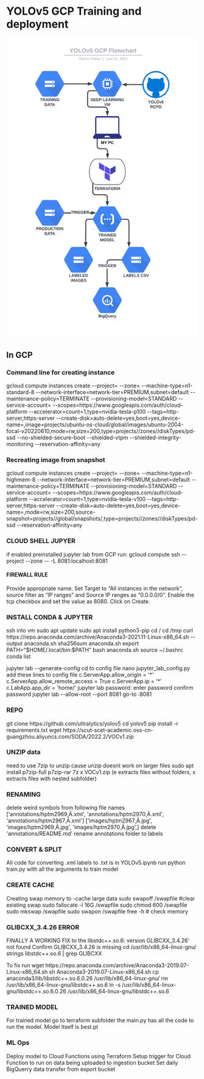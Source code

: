# YOLOv5 GCP Training and deployment

   
<p>
   
   <img width="850" src="https://github.com/RamonMartin1/const_yolov5/blob/ab0309651d66d88ad636f225f5b5dc61a877c932/YOLOv5%20GCP%20Flowchart.png"></a>
</p>

## In GCP

### Command line for creating instance
<p> gcloud compute instances create <VM_NAME> --project=<PROJECT_NAME> --zone=<ZONE> --machine-type=n1-standard-8 --network-interface=network-tier=PREMIUM,subnet=default --maintenance-policy=TERMINATE --provisioning-model=STANDARD --service-account=<SERVICE-ACC> --scopes=https://www.googleapis.com/auth/cloud-platform --accelerator=count=1,type=nvidia-tesla-p100 --tags=http-server,https-server --create-disk=auto-delete=yes,boot=yes,device-name=<VM_NAME>,image=projects/ubuntu-os-cloud/global/images/ubuntu-2004-focal-v20220610,mode=rw,size=200,type=projects/<PROJECT_NAME>/zones/<ZONE>/diskTypes/pd-ssd --no-shielded-secure-boot --shielded-vtpm --shielded-integrity-monitoring --reservation-affinity=any </p> 

 
   
### Recreating image from snapshot
<p> gcloud compute instances create <VM_NAME> --project=<PROJECT_NAME> --zone=<ZONE> --machine-type=n1-highmem-8 --network-interface=network-tier=PREMIUM,subnet=default --maintenance-policy=TERMINATE --provisioning-model=STANDARD --service-account=<SERVICE-ACC> --scopes=https://www.googleapis.com/auth/cloud-platform --accelerator=count=1,type=nvidia-tesla-v100 --tags=http-server,https-server --create-disk=auto-delete=yes,boot=yes,device-name=<VM_NAME>,mode=rw,size=200,source-snapshot=projects/<PROJECT_NAME>/global/snapshots/<SNAPSHOT_NAME>,type=projects/<PROJECT_NAME>/zones/<ZONE>/diskTypes/pd-ssd --reservation-affinity=any </p> 


   
### CLOUD SHELL JUPYER
<p> if enabled preinstalled jupyter lab from GCP run:  
gcloud compute ssh --project <PROJECT_NAME> --zone <zone> <VM_NAME> -- -L 8081:localhost:8081 </p> 

   

#### FIREWALL RULE
<p> Provide appropriate name. Set Target to “All instances in the network”, 
source filter as “IP ranges” and Source IP ranges as “0.0.0.0/0”. 
Enable the tcp checkbox and set the value as 8080. Click on Create. </p> 


   
### INSTALL CONDA & JUPYTER
<p> ssh into vm       
sudo apt update
sudo apt install python3-pip
cd /
cd /tmp
curl https://repo.anaconda.com/archive/Anaconda3-2021.11-Linux-x86_64.sh --output anaconda.sh
sha256sum anaconda.sh
export PATH="$HOME/.local/bin:$PATH"
bash anaconda.sh
source ~/.bashrc
conda list </p> 

<p> jupyter lab --generate-config
cd to config file
nano jupyter_lab_config.py
add these lines to config file
  c.ServerApp.allow_origin = '*'
  c.ServerApp.allow_remote_access = True
  c.ServerApp.ip = '*'
  c.LabApp.app_dir = 'home/'
jupyter lab password:
    enter password
    confirm password 
jupyter lab --allow-root --port 8081 
go-to <VM external IP>:8081 </p> 
       

   
### REPO
<p> git clone https://github.com/ultralytics/yolov5
cd yolov5
pip install -r requirements.txt
wget https://scut-scet-academic.oss-cn-guangzhou.aliyuncs.com/SODA/2022.2/VOCv1.zip </p> 
       

   
### UNZIP data
<p> need to use 7zip to unzip cause unzip doesnt work on larger files
sudo apt install p7zip-full p7zip-rar
7z x VOCv1.zip (e extracts files without folders, x extracts files with nested subfolder) </p> 
       

   
### RENAMING
<p> delete weird symbols from following file names
['annotations/hptm2969¸Ä.xml',   
 'annotations/hptm2970¸Ä.xml',
 'annotations/hptm2967¸Ä.xml']   
['images/hptm2967¸Ä.jpg',
 'images/hptm2969¸Ä.jpg',
 'images/hptm2970¸Ä.jpg',] 
delete 'annotations/README.md'
rename annotations folder to labels </p> 
       

   
### CONVERT & SPLIT
<p> All code for converting .xml labels to .txt is in YOLOv5.ipynb
run python train.py with all the arguments to train model  </p> 
       

   
### CREATE CACHE
<p> Creating swap memory to -cache large data
sudo swapoff /swapfile  #clear existing swap
sudo fallocate -l 16G /swapfile
sudo chmod 600 /swapfile
sudo mkswap /swapfile
sudo swapon /swapfile
free -h  # check memory </p> 
       

   
### GLIBCXX_3.4.26 ERROR
<p> FINALLY A WORKING FIX to the libstdc++.so.6: version GLIBCXX_3.4.26' not found 
Confirm GLIBCXX_3.4.26 is missing
cd /usr/lib/x86_64-linux-gnu/
strings libstdc++.so.6 | grep GLIBCXX </p> 
       

<p> To fix run 
wget https://repo.anaconda.com/archive/Anaconda3-2019.07-Linux-x86_64.sh
sh Anaconda3-2019.07-Linux-x86_64.sh 
cp anaconda3/lib/libstdc++.so.6.0.26 /usr/lib/x86_64-linux-gnu/
rm /usr/lib/x86_64-linux-gnu/libstdc++.so.6
ln -s /usr/lib/x86_64-linux-gnu/libstdc++.so.6.0.26 /usr/lib/x86_64-linux-gnu/libstdc++.so.6 </p> 
       

   
### TRAINED MODEL
<p> For trained model go to terraform subfolder the main.py has all the code to run the model. 
Model itself is best.pt  </p> 
   

   
### ML Ops
<p> Deploy model to Cloud Functions using Terraform
Setup trigger for Cloud Function to run on data being uploaded to ingestion bucket
Set daily BigQuerry data transfer from export bucket </p> 
       

       
       
